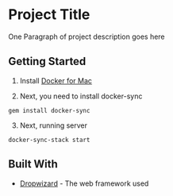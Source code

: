 # Project Title

One Paragraph of project description goes here

## Getting Started

1. Install [Docker for Mac](https://store.docker.com/editions/community/docker-ce-desktop-mac)

2. Next, you need to install docker-sync

```
gem install docker-sync
```

3. Next, running server

```
docker-sync-stack start
```


## Built With

* [Dropwizard](http://www.dropwizard.io/1.0.2/docs/) - The web framework used
